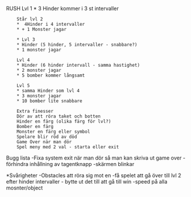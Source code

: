 RUSH
         Lvl 1
        * 3 Hinder kommer i 3 st intervaller

        Står lvl 2
        *  4Hinder i 4 intervaller 
        * + 1 Monster jagar

        * Lvl 3
        * Hinder (5 hinder, 5 intervaller - snabbare?)
        * 1 monster jagar

        Lvl 4
        * Hinder (6 hinder intervall - samma hastighet)
        * 2 monster jagar 
        * 5 bomber kommer långsamt

        Lvl 5
        * samma Hinder som lvl 4
        * 3 monster jagar
        * 10 bomber lite snabbare

        Extra finesser
        Dör av att röra taket och botten
        Hinder en färg (olika färg för lvl?)
        Bomber en färg
        Monster en färg eller symbol
        Spelare blir röd av död
        Game Over när man dör
        Spel meny med 2 val - starta eller exit


Bugg lista
-Fixa system exit när man dör så man kan 
skriva ut game over
-förhindra inhållning av tagentknapp
-skärmen blinkar

*Svårigheter
-Obstacles att röra sig mot en
-få spelet att gå över till lvl 2 efter hinder 
intervaller - bytte ut det till att gå till win
-speed på alla mosnter/object